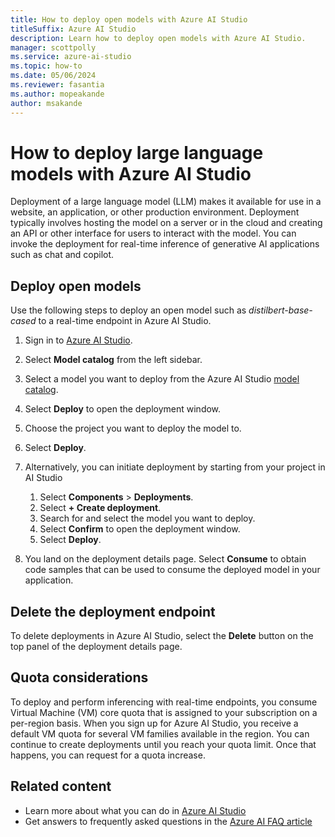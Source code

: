 ```yaml
---
title: How to deploy open models with Azure AI Studio
titleSuffix: Azure AI Studio
description: Learn how to deploy open models with Azure AI Studio.
manager: scottpolly
ms.service: azure-ai-studio
ms.topic: how-to
ms.date: 05/06/2024
ms.reviewer: fasantia
ms.author: mopeakande
author: msakande
---
```


# How to deploy large language models with Azure AI Studio 

Deployment of a large language model (LLM) makes it available for use in a website, an application, or other production environment. Deployment typically involves hosting the model on a server or in the cloud and creating an API or other interface for users to interact with the model. You can invoke the deployment for real-time inference of generative AI applications such as chat and copilot.

## Deploy open models

Use the following steps to deploy an open model such as *distilbert-base-cased* to a real-time endpoint in Azure AI Studio.

1. Sign in to [Azure AI Studio](https://ai.azure.com).
1. Select **Model catalog** from the left sidebar.
1. Select a model you want to deploy from the Azure AI Studio [model catalog](../how-to/model-catalog.md). 
1. Select **Deploy** to open the deployment window. 
1. Choose the project you want to deploy the model to. 
1. Select **Deploy**.

1. Alternatively, you can initiate deployment by starting from your project in AI Studio

    1. Select **Components** > **Deployments**.
    1. Select **+ Create deployment**.
    1. Search for and select the model you want to deploy.
    1. Select **Confirm** to open the deployment window.
    1. Select **Deploy**.

1. You land on the deployment details page. Select **Consume** to obtain code samples that can be used to consume the deployed model in your application. 

## Delete the deployment endpoint

To delete deployments in Azure AI Studio, select the **Delete** button on the top panel of the deployment details page.

## Quota considerations

To deploy and perform inferencing with real-time endpoints, you consume Virtual Machine (VM) core quota that is assigned to your subscription on a per-region basis. When you sign up for Azure AI Studio, you receive a default VM quota for several VM families available in the region. You can continue to create deployments until you reach your quota limit. Once that happens, you can request for a quota increase.  

## Related content

- Learn more about what you can do in [Azure AI Studio](../what-is-ai-studio.md)
- Get answers to frequently asked questions in the [Azure AI FAQ article](../faq.yml)
